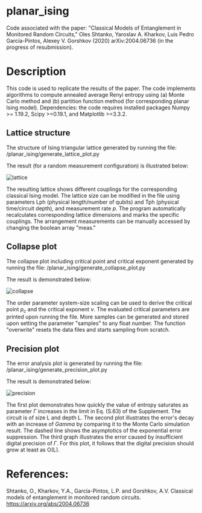 # planar_ising
Code associated with the paper: "Classical Models of Entanglement in Monitored Random Circuits," Oles Shtanko, Yaroslav A. Kharkov, Luis Pedro García-Pintos, Alexey V. Gorshkov (2020) arXiv:2004.06736 (in the progress of resubmission).

# Description

This code is used to replicate the results of the paper. The code implements algorithms to compute annealed average Renyi entropy using (a) Monte Carlo method and (b) partition function method (for corresponding planar Ising model). Dependencies: the code requires installed packages Numpy >= 1.19.2, Scipy >=0.19.1, and Matplotlib >=3.3.2.

## Lattice structure

The structure of Ising triangular lattice generated by running the file: /planar_ising/generate_lattice_plot.py

The result (for a random measurement configuration) is illustrated below:

![lattice](https://user-images.githubusercontent.com/35434445/100168282-f5436300-2e8e-11eb-8a9e-394e57539748.png)

The resulting lattice shows different couplings for the corresponding classical Ising model. The lattice size can be modified in the file using parameters Lph (physical length/number of qubits) and Tph (physical time/circuit depth), and measurement rate $p$. The program automatically recalculates corresponding lattice dimensions and marks the specific couplings. The arrangement measurements can be manually accessed by changing the boolean array "meas."

## Collapse plot

The collapse plot including critical point and critical exponent generated by running the file: /planar_ising/generate_collapse_plot.py

The result is demonstrated below:

![collapse](https://user-images.githubusercontent.com/35434445/100168407-2fad0000-2e8f-11eb-9eaa-f7ba5dc3fb8e.png)

The order parameter system-size scaling can be used to derive the critical point $p_c$ and the critical exponent $\nu$. The evaluated critical parameters are printed upon running the file. More samples can be generated and stored upon setting the parameter "samples" to any float number. The function "overwrite" resets the data files and starts sampling from scratch.

## Precision plot

The error analysis plot is generated by running the file: /planar_ising/generate_precision_plot.py

The result is demonstrated below:

![precision](https://user-images.githubusercontent.com/35434445/100168588-8c101f80-2e8f-11eb-8008-7b8c80f2cb4b.png)

The first plot demonstrates how quickly the value of entropy saturates as parameter $\Gamma$ increases in the limit in Eq. (S.63) of the Supplement. The circuit is of size L and depth L. The second plot illustrates the error's decay with an increase of $Gamma$ by comparing it to the Monte Carlo simulation result. The dashed line shows the asymptotics of the exponential error suppression. The third graph illustrates the error caused by insufficient digital precision of $\Gamma$. For this plot, it follows that the digital precision should grow at least as O(L).

# References:

Shtanko, O., Kharkov, Y.A., García-Pintos, L.P. and Gorshkov, A.V. Classical models of entanglement in monitored random circuits. https://arxiv.org/abs/2004.06736

